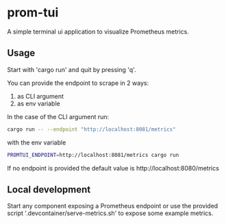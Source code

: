 # prom-tui

A simple terminal ui application to visualize Prometheus metrics.

## Usage

Start with 'cargo run' and quit by pressing 'q'.

You can provide the endpoint to scrape in 2 ways:
  1. as CLI argument
  2. as env variable

In the case of the CLI argument run:

```bash
cargo run -- --endpoint "http://localhost:8081/metrics"
```

with the env variable
```bash
PROMTUI_ENDPOINT=http://localhost:8081/metrics cargo run
```

If no endpoint is provided the default value is http://localhost:8080/metrics

## Local development

Start any component exposing a Prometheus endpoint or use the provided script '.devcontainer/serve-metrics.sh' to expose some example metrics.

